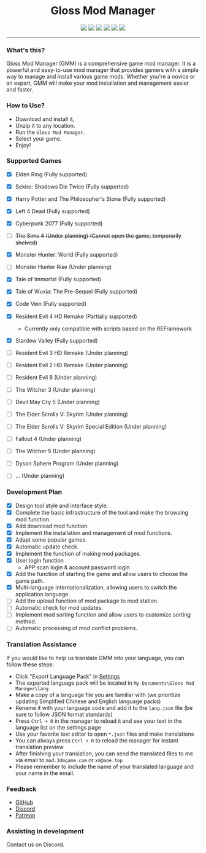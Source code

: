 # <center> Gloss Mod Manager </center>

<center> 

![][license] ![][author] ![][Electron] ![][vue] ![][vuetify] [![][GitHub]](https://github.com/GlossMod/Gloss-Mod-Manager)
</center> 

---- 

### What's this?
Gloss Mod Manager (GMM) is a comprehensive game mod manager. It is a powerful and easy-to-use mod manager that provides gamers with a simple way to manage and install various game mods. Whether you're a novice or an expert, GMM will make your mod installation and management easier and faster.

### How to Use?
- Download and install it,
- Unzip it to any location.
- Run the `Gloss Mod Manager`.
- Select your game.
- Enjoy!

### Supported Games
- [x] Elden Ring (Fully supported)
- [x] Sekiro: Shadows Die Twice (Fully supported)
- [x] Harry Potter and The Philosopher's Stone (Fully supported)
- [x] Left 4 Dead (Fully supported)
- [x] Cyberpunk 2077 (Fully supported)
- [ ] ~~The Sims 4 (Under planning)  (Cannot open the game, temporarily shelved)~~
- [x] Monster Hunter: World (Fully supported)
- [ ] Monster Hunter Rise (Under planning)
- [x] Tale of Immortal (Fully supported)
- [x] Tale of Wuxia: The Pre-Sequel (Fully supported)
- [x] Code Vein (Fully supported)
- [x] Resident Evil 4 HD Remake (Partially supported)
    - Currently only compatible with scripts based on the REFramework
- [x] Stardew Valley (Fully supported)
- [ ] Resident Evil 3 HD Remake (Under planning)
- [ ] Resident Evil 2 HD Remake (Under planning)
- [ ] Resident Evil 8 (Under planning)
- [ ] The Witcher 3 (Under planning)
- [ ] Devil May Cry 5 (Under planning)
- [ ] The Elder Scrolls V: Skyrim (Under planning)
- [ ] The Elder Scrolls V: Skyrim Special Edition (Under planning)
- [ ] Fallout 4 (Under planning)
- [ ] The Witcher 5 (Under planning)
- [ ] Dyson Sphere Program (Under planning)
- [ ] ... (Under planning)



### Development Plan
- [x] Design tool style and interface style.
- [x] Complete the basic infrastructure of the tool and make the browsing mod function.
- [x] Add download mod function.
- [x] Implement the installation and management of mod functions.
- [x] Adapt some popular games.
- [x] Automatic update check.
- [x] Implement the function of making mod packages.
- [x] User login function
    - APP scan login & account password login
- [x] Add the function of starting the game and allow users to choose the game path.
- [x] Multi-language internationalization, allowing users to switch the application language.
- [ ] Add the upload function of mod package to mod station.
- [ ] Automatic check for mod updates.
- [ ] Implement mod sorting function and allow users to customize sorting method.
- [ ] Automatic processing of mod conflict problems.

### Translation Assistance
If you would like to help us translate GMM into your language, you can follow these steps:

- Click "Export Language Pack" in [Settings](#/Settings)
- The exported language pack will be located in `My Documents\Gloss Mod Manager\lang`
- Make a copy of a language file you are familiar with (we prioritize updating Simplified Chinese and English language packs)
- Rename it with your language code and add it to the `lang.json` file (be sure to follow JSON format standards)
- Press `Ctrl + R` in the manager to reload it and see your text in the language list on the settings page
- Use your favorite text editor to open `*.json` files and make translations
- You can always press `Ctrl + R` to reload the manager for instant translation preview
- After finishing your translation, you can send the translated files to me via email to `mod.3dmgame.com` or `xm@aoe.top`
- Please remember to include the name of your translated language and your name in the email.

### Feedback

- [GitHub](https://github.com/GlossMod/Gloss-Mod-Manager-info)
- [Discord](https://discord.gg/76hmqaw4yS)
- [Patreon](https://www.patreon.com/GlossModManager)

### Assisting in development
Contact us on Discord.


[license]:https://p.aoe.top/shields/github/license/GlossMod/Gloss-Mod-Manager-info.svg
[author]: https://p.aoe.top/shields/badge/Author-小莫-blue?logo=Cloudera
[Electron]: https://p.aoe.top/shields/badge/Electron-22.0.3-47848F?logo=electron
[vue]: https://p.aoe.top/shields/badge/Vue3-3.2.45-4FC08D?logo=vuedotjs
[vuetify]: https://p.aoe.top/shields/badge/Vuetify-3.1.15-1867C0?logo=vuetify
[pinia]: https://p.aoe.top/shields/badge/pinia-2.0.30-1867C0?logo=vuetify
[typescript]: https://p.aoe.top/shields/badge/TypeScript-5.0.4-3178C6?logo=typescript
[GitHub]: https://p.aoe.top/shields/github/stars/GlossMod/Gloss-Mod-Manager-info?style=social
